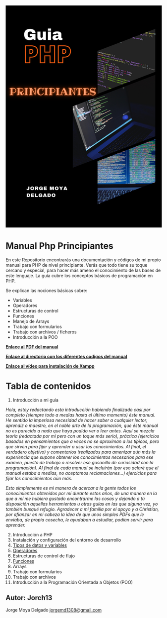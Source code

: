 ![Portada](assets/Portada.png?raw=true)

# Manual Php Principiantes
En este Repositorio encontrarás una documentación y códigos de mi propio manual para PHP de nivel principiante.
Verás que todo tiene su toque cercano y especial, para hacer más ameno el conocimiento de las bases de este lenguaje.
La guía cubre los conceptos básicos de programación en PHP.

Se explican las nociones básicas sobre: 
- Variables
- Operadores
- Estructuras de control
- Funciones
- Manejo de Arrays
- Trabajo con formularios
- Trabajo con archivos / ficheros
- Introducción a la POO

**[Enlace al PDF del manual](/teoria/Facil_JorgeMoya_Manual_php.pdf)**

**[Enlace al directorio con los diferentes codigos del manual](/codigos/)**

**[Enlace al vídeo para instalación de Xampp](https://www.youtube.com/watch?v=xFccIK06ofM)**

# Tabla de contenidos
1. Introducción a mi guia

_Hola, estoy redactando esta introducción habiendo finalizado casi por completo (siempre todo a medias hasta el último momento) éste manual. 
He sentido la imperiosa necesidad de hacer saber a cualquier lector, aprendiz o maestro, en el noble arte de la programación, que éste manual no es parecido a nada que haya podido ver o leer antes.
Aquí se mezcla teoría (redactada por mí pero con un toque más serio), práctica (ejercicios basados en pensamientos que a veces no se aproximan a los típicos, pero que sirven para fijar y aprender a usar los conocimientos. Al final, el verdadero objetivo) y comentarios (realizados para amenizar aún más la experiencia que supone obtener los conocimientos necesarios para ese examen, puesto de trabajo o resolver ese gusanillo de curiosidad con la programación).
Al final de cada manual se incluirán (por eso aclaré que el manual estaba a medias, no aceptamos reclamaciones…) ejercicios para fijar los conocimientos aún más._

_Esto simplemente es mi manera de acercar a la gente todos los conocimientos obtenidos por mí durante estos años, de una manera en la que a mí me hubiera gustado encontrarme las cosas y dejando a tú disposición aquellas herramientas u otras guías en las que alguna vez, yo también busqué refugio.
Agradecer a mi familia por el apoyo y a Christian, por afianzar en mi cabeza la idea de que unos simples PDFs que le enviaba, de propia cosecha, le ayudaban a estudiar, podían servir para aprender._

2. Introducción a PHP
3. Instalación y configuración del entorno de desarrollo
4. [Tipos de datos y variables](/codigos/tiposDatos)
5. [Operadores](/codigos/operadores)
6. Estructuras de control de flujo
7. [Funciones](/codigos/funciones/)
8. Arrays
9. Trabajo con formularios
10. Trabajo con archivos
11. Introducción a la Programación Orientada a Objetos (POO)

## Autor: Jorch13

Jorge Moya Delgado
jorgemd1308@gmail.com
